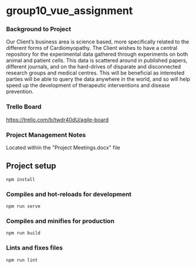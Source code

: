 # group10_vue_assignment

### Background to Project
Our Client’s business area is science based, more specifically related to the different forms of Cardiomyopathy. 
The Client wishes to have a central repository for the experimental data gathered through experiments on both animal and patient cells. This data is scattered around in published papers, different journals, and on the hard-drives of disparate and disconnected research groups and medical centres. 
This will be beneficial as interested parties will be able to query the data anywhere in the world, and so will help speed up the development of therapeutic interventions and disease prevention.

### Trello Board
https://trello.com/b/twdr40dU/agile-board

### Project Management Notes
Located within the "Project Meetings.docx" file

## Project setup
```
npm install
```

### Compiles and hot-reloads for development
```
npm run serve
```

### Compiles and minifies for production
```
npm run build
```

### Lints and fixes files
```
npm run lint
```
